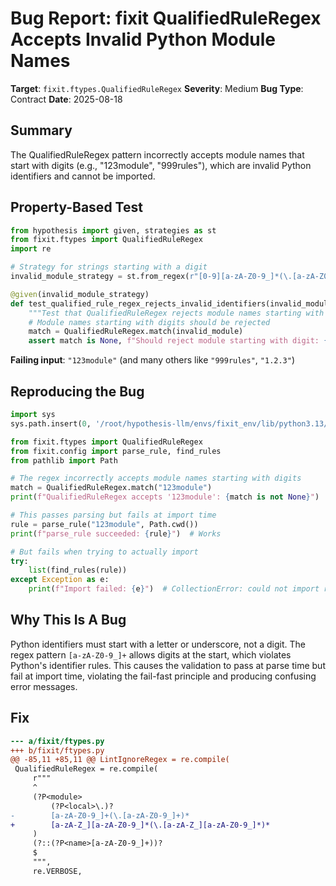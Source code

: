# Bug Report: fixit QualifiedRuleRegex Accepts Invalid Python Module Names

**Target**: `fixit.ftypes.QualifiedRuleRegex`
**Severity**: Medium
**Bug Type**: Contract
**Date**: 2025-08-18

## Summary

The QualifiedRuleRegex pattern incorrectly accepts module names that start with digits (e.g., "123module", "999rules"), which are invalid Python identifiers and cannot be imported.

## Property-Based Test

```python
from hypothesis import given, strategies as st
from fixit.ftypes import QualifiedRuleRegex
import re

# Strategy for strings starting with a digit
invalid_module_strategy = st.from_regex(r"[0-9][a-zA-Z0-9_]*(\.[a-zA-Z0-9_]+)*", fullmatch=True)

@given(invalid_module_strategy)
def test_qualified_rule_regex_rejects_invalid_identifiers(invalid_module):
    """Test that QualifiedRuleRegex rejects module names starting with digits."""
    # Module names starting with digits should be rejected
    match = QualifiedRuleRegex.match(invalid_module)
    assert match is None, f"Should reject module starting with digit: {invalid_module}"
```

**Failing input**: `"123module"` (and many others like `"999rules"`, `"1.2.3"`)

## Reproducing the Bug

```python
import sys
sys.path.insert(0, '/root/hypothesis-llm/envs/fixit_env/lib/python3.13/site-packages')

from fixit.ftypes import QualifiedRuleRegex
from fixit.config import parse_rule, find_rules
from pathlib import Path

# The regex incorrectly accepts module names starting with digits
match = QualifiedRuleRegex.match("123module")
print(f"QualifiedRuleRegex accepts '123module': {match is not None}")  # True (BUG!)

# This passes parsing but fails at import time
rule = parse_rule("123module", Path.cwd())
print(f"parse_rule succeeded: {rule}")  # Works

# But fails when trying to actually import
try:
    list(find_rules(rule))
except Exception as e:
    print(f"Import failed: {e}")  # CollectionError: could not import rule(s) 123module
```

## Why This Is A Bug

Python identifiers must start with a letter or underscore, not a digit. The regex pattern `[a-zA-Z0-9_]+` allows digits at the start, which violates Python's identifier rules. This causes the validation to pass at parse time but fail at import time, violating the fail-fast principle and producing confusing error messages.

## Fix

```diff
--- a/fixit/ftypes.py
+++ b/fixit/ftypes.py
@@ -85,11 +85,11 @@ LintIgnoreRegex = re.compile(
 QualifiedRuleRegex = re.compile(
     r"""
     ^
     (?P<module>
         (?P<local>\.)?
-        [a-zA-Z0-9_]+(\.[a-zA-Z0-9_]+)*
+        [a-zA-Z_][a-zA-Z0-9_]*(\.[a-zA-Z_][a-zA-Z0-9_]*)*
     )
     (?::(?P<name>[a-zA-Z0-9_]+))?
     $
     """,
     re.VERBOSE,
```